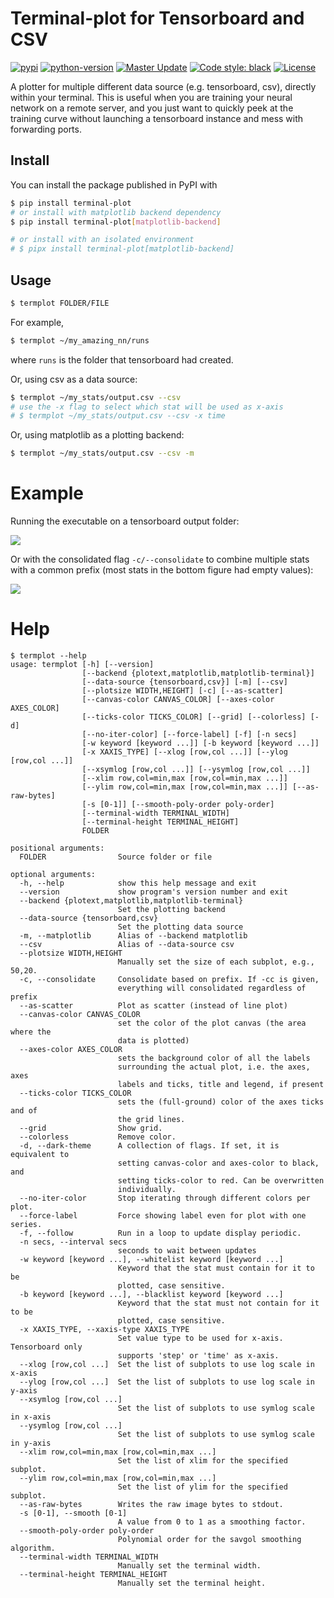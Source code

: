# Terminal-plot for Tensorboard and CSV

[![pypi](https://img.shields.io/pypi/v/terminal-plot)](https://pypi.org/project/terminal-plot/)
[![python-version](https://img.shields.io/pypi/pyversions/terminal-plot)](https://pypi.org/project/terminal-plot/)
[![Master Update](https://img.shields.io/github/last-commit/soraxas/terminal-plot/master.svg)](https://github.com/soraxas/terminal-plot/commits/master)
[![Code style: black](https://img.shields.io/badge/code%20style-black-000000.svg)](https://github.com/psf/black)
[![License](https://img.shields.io/github/license/soraxas/terminal-plot.svg)](https://github.com/soraxas/terminal-plot/blob/master/LICENSE)

A plotter for multiple different data source (e.g. tensorboard, csv), directly within your terminal. This is useful when you are training your neural network on a remote server, and you just want to quickly peek at the training curve without launching a tensorboard instance and mess with forwarding ports.

## Install

You can install the package published in PyPI with
```sh
$ pip install terminal-plot
# or install with matplotlib backend dependency
$ pip install terminal-plot[matplotlib-backend]

# or install with an isolated environment
# $ pipx install terminal-plot[matplotlib-backend]
```

## Usage

```sh
$ termplot FOLDER/FILE
```
For example,
```sh
$ termplot ~/my_amazing_nn/runs
```
where `runs` is the folder that tensorboard had created.

Or, using csv as a data source:
```sh
$ termplot ~/my_stats/output.csv --csv
# use the -x flag to select which stat will be used as x-axis
# $ termplot ~/my_stats/output.csv --csv -x time
```

Or, using matplotlib as a plotting backend:
```sh
$ termplot ~/my_stats/output.csv --csv -m
```

# Example

Running the executable on a tensorboard output folder:

![](https://raw.githubusercontent.com/soraxas/termplot/master/docs/images/example-output.png)

Or with the consolidated flag `-c/--consolidate` to combine multiple stats with a common prefix (most stats in the bottom figure had empty values):

![](https://raw.githubusercontent.com/soraxas/termplot/master/docs/images/example-output-consolidated.png)


# Help

```
$ termplot --help
usage: termplot [-h] [--version]
                [--backend {plotext,matplotlib,matplotlib-terminal}]
                [--data-source {tensorboard,csv}] [-m] [--csv]
                [--plotsize WIDTH,HEIGHT] [-c] [--as-scatter]
                [--canvas-color CANVAS_COLOR] [--axes-color AXES_COLOR]
                [--ticks-color TICKS_COLOR] [--grid] [--colorless] [-d]
                [--no-iter-color] [--force-label] [-f] [-n secs]
                [-w keyword [keyword ...]] [-b keyword [keyword ...]]
                [-x XAXIS_TYPE] [--xlog [row,col ...]] [--ylog [row,col ...]]
                [--xsymlog [row,col ...]] [--ysymlog [row,col ...]]
                [--xlim row,col=min,max [row,col=min,max ...]]
                [--ylim row,col=min,max [row,col=min,max ...]] [--as-raw-bytes]
                [-s [0-1]] [--smooth-poly-order poly-order]
                [--terminal-width TERMINAL_WIDTH]
                [--terminal-height TERMINAL_HEIGHT]
                FOLDER

positional arguments:
  FOLDER                Source folder or file

optional arguments:
  -h, --help            show this help message and exit
  --version             show program's version number and exit
  --backend {plotext,matplotlib,matplotlib-terminal}
                        Set the plotting backend
  --data-source {tensorboard,csv}
                        Set the plotting data source
  -m, --matplotlib      Alias of --backend matplotlib
  --csv                 Alias of --data-source csv
  --plotsize WIDTH,HEIGHT
                        Manually set the size of each subplot, e.g., 50,20.
  -c, --consolidate     Consolidate based on prefix. If -cc is given,
                        everything will consolidated regardless of prefix
  --as-scatter          Plot as scatter (instead of line plot)
  --canvas-color CANVAS_COLOR
                        set the color of the plot canvas (the area where the
                        data is plotted)
  --axes-color AXES_COLOR
                        sets the background color of all the labels
                        surrounding the actual plot, i.e. the axes, axes
                        labels and ticks, title and legend, if present
  --ticks-color TICKS_COLOR
                        sets the (full-ground) color of the axes ticks and of
                        the grid lines.
  --grid                Show grid.
  --colorless           Remove color.
  -d, --dark-theme      A collection of flags. If set, it is equivalent to
                        setting canvas-color and axes-color to black, and
                        setting ticks-color to red. Can be overwritten
                        individually.
  --no-iter-color       Stop iterating through different colors per plot.
  --force-label         Force showing label even for plot with one series.
  -f, --follow          Run in a loop to update display periodic.
  -n secs, --interval secs
                        seconds to wait between updates
  -w keyword [keyword ...], --whitelist keyword [keyword ...]
                        Keyword that the stat must contain for it to be
                        plotted, case sensitive.
  -b keyword [keyword ...], --blacklist keyword [keyword ...]
                        Keyword that the stat must not contain for it to be
                        plotted, case sensitive.
  -x XAXIS_TYPE, --xaxis-type XAXIS_TYPE
                        Set value type to be used for x-axis. Tensorboard only
                        supports 'step' or 'time' as x-axis.
  --xlog [row,col ...]  Set the list of subplots to use log scale in x-axis
  --ylog [row,col ...]  Set the list of subplots to use log scale in y-axis
  --xsymlog [row,col ...]
                        Set the list of subplots to use symlog scale in x-axis
  --ysymlog [row,col ...]
                        Set the list of subplots to use symlog scale in y-axis
  --xlim row,col=min,max [row,col=min,max ...]
                        Set the list of xlim for the specified subplot.
  --ylim row,col=min,max [row,col=min,max ...]
                        Set the list of ylim for the specified subplot.
  --as-raw-bytes        Writes the raw image bytes to stdout.
  -s [0-1], --smooth [0-1]
                        A value from 0 to 1 as a smoothing factor.
  --smooth-poly-order poly-order
                        Polynomial order for the savgol smoothing algorithm.
  --terminal-width TERMINAL_WIDTH
                        Manually set the terminal width.
  --terminal-height TERMINAL_HEIGHT
                        Manually set the terminal height.

```
